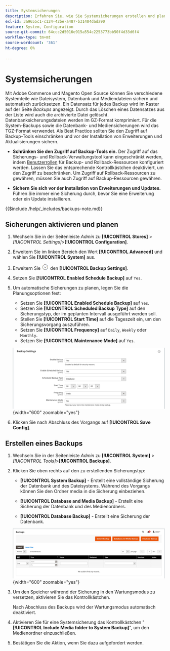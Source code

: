 ```yaml
---
title: Systemsicherungen
description: Erfahren Sie, wie Sie Systemsicherungen erstellen und planen, einschließlich Dateisystem, Datenbank und Mediendateien.
exl-id: 3a9655c1-c124-42be-a487-b31404dada90
feature: System, Configuration
source-git-commit: 64ccc2d5016e915a554c2253773bb50f4d33d6f4
workflow-type: tm+mt
source-wordcount: '361'
ht-degree: 0%

---
```


# Systemsicherungen

Mit Adobe Commerce und Magento Open Source können Sie verschiedene Systemteile wie Dateisystem, Datenbank und Mediendateien sichern und automatisch zurücksetzen. Ein Datensatz für jedes Backup wird im Raster auf der Seite _Backups_ angezeigt. Durch das Löschen eines Datensatzes aus der Liste wird auch die archivierte Datei gelöscht. Datenbanksicherungsdateien werden im GZ-Format komprimiert. Für die System-Backups sowie die Datenbank- und Mediensicherungen wird das TGZ-Format verwendet. Als Best Practice sollten Sie den Zugriff auf Backup-Tools einschränken und vor der Installation von Erweiterungen und Aktualisierungen sichern.

- **Schränken Sie den Zugriff auf Backup-Tools ein.** Der Zugriff auf das Sicherungs- und Rollback-Verwaltungstool kann eingeschränkt werden, indem [Benutzerrollen](permissions-user-roles.md) für Backup- und Rollback-Ressourcen konfiguriert werden. Lassen Sie das entsprechende Kontrollkästchen deaktiviert, um den Zugriff zu beschränken. Um Zugriff auf Rollback-Ressourcen zu gewähren, müssen Sie auch Zugriff auf Backup-Ressourcen gewähren.

- **Sichern Sie sich vor der Installation von Erweiterungen und Updates.** Führen Sie immer eine Sicherung durch, bevor Sie eine Erweiterung oder ein Update installieren.

{{$include /help/_includes/backups-note.md}}

## Sicherungen aktivieren und planen

1. Wechseln Sie in der Seitenleiste _Admin_ zu **[!UICONTROL Stores]** > _[!UICONTROL Settings]_>**[!UICONTROL Configuration]**.

1. Erweitern Sie im linken Bereich den Wert **[!UICONTROL Advanced]** und wählen Sie **[!UICONTROL System]** aus.

1. Erweitern Sie ![Erweiterungsselektor](../assets/icon-display-expand.png) den **[!UICONTROL Backup Settings]**.

1. Setzen Sie **[!UICONTROL Enabled Schedule Backup]** auf `Yes`.

1. Um automatische Sicherungen zu planen, legen Sie die Planungsoptionen fest:

   - Setzen Sie **[!UICONTROL Enabled Schedule Backup]** auf `Yes`.
   - Setzen Sie **[!UICONTROL Scheduled Backup Type]** auf den Sicherungstyp, der im geplanten Intervall ausgeführt werden soll.
   - Stellen Sie **[!UICONTROL Start Time]** auf die Tageszeit ein, um den Sicherungsvorgang auszuführen.
   - Setzen Sie **[!UICONTROL Frequency]** auf `Daily`, `Weekly` oder `Monthly`.
   - Setzen Sie **[!UICONTROL Maintenance Mode]** auf `Yes`.

   ![Erweiterte Konfiguration - Sicherungen](../configuration-reference/advanced/assets/system-scheduled-backup-settings.png){width="600" zoomable="yes"}

1. Klicken Sie nach Abschluss des Vorgangs auf **[!UICONTROL Save Config]**.

## Erstellen eines Backups

1. Wechseln Sie in der Seitenleiste _Admin_ zu **[!UICONTROL System]** > _[!UICONTROL Tools]_>**[!UICONTROL Backups]**.

1. Klicken Sie oben rechts auf den zu erstellenden Sicherungstyp:

   - **[!UICONTROL System Backup]** - Erstellt eine vollständige Sicherung der Datenbank und des Dateisystems. Während des Vorgangs können Sie den Ordner media in die Sicherung einbeziehen.

   - **[!UICONTROL Database and Media Backup]** - Erstellt eine Sicherung der Datenbank und des Medienordners.

   - **[!UICONTROL Database Backup]** - Erstellt eine Sicherung der Datenbank.

   ![Systemwerkzeuge - Sicherungen](./assets/tools-backups.png){width="600" zoomable="yes"}

1. Um den Speicher während der Sicherung in den Wartungsmodus zu versetzen, aktivieren Sie das Kontrollkästchen.

   Nach Abschluss des Backups wird der Wartungsmodus automatisch deaktiviert.

1. Aktivieren Sie für eine Systemsicherung das Kontrollkästchen &quot;**[!UICONTROL Include Media folder to System Backup]**&quot;, um den Medienordner einzuschließen.

1. Bestätigen Sie die Aktion, wenn Sie dazu aufgefordert werden.



